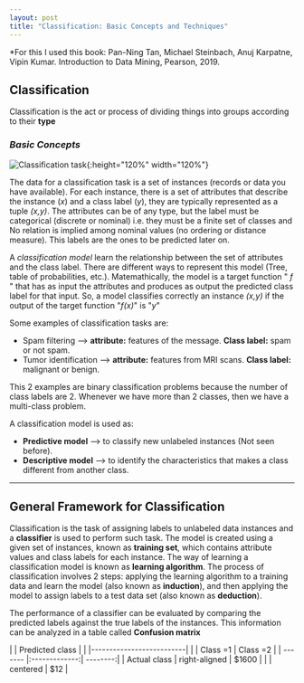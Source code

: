 ```yaml
---
layout: post
title: "Classification: Basic Concepts and Techniques"
---
```

*For this I used this book:
Pan-Ning Tan, Michael Steinbach, Anuj Karpatne, Vipin Kumar. Introduction
to Data Mining, Pearson, 2019.

## Classification

Classification is the act or process of dividing things into groups according to their **type**

### _**Basic Concepts**_

![Classification task]({{site.baseurl}}/images/Classification_task.JPG){:height="120%" width="120%"}

The data for a classification task is a set of instances (records or data you have available).
For each instance, there is a set of attributes that describe the instance (_x_) and a class label (_y_),
they are typically represented as a tuple _(x,y)_.
The attributes can be of any type, but the label must be categorical (discrete or nominal) i.e. they must be a finite set of classes and No relation is implied among nominal values (no ordering or distance measure). This labels are the ones to be predicted later on.

A *classification model* learn the relationship between the set of attributes and the class label. There are different ways to represent this model (Tree, table of probabilities, etc.).
Matemathically, the model is a target function " _f_ " that has as input the attributes and produces as output the predicted class label for that input. So, a model classifies correctly an instance _(x,y)_ if the output of the target function "_f(x)_" is "_y_"

Some examples of classification tasks are:

* Spam filtering --> **attribute:** features of the message. **Class label:** spam or not spam.
* Tumor identification --> **attribute:** features from MRI scans. **Class label:** malignant or benign.

This 2 examples are binary classification problems because the number of class labels are 2. Whenever we have more than 2 classes, then we have a multi-class problem.

A classification model is used as:

* **Predictive model** --> to classify new unlabeled instances (Not seen before).
* **Descriptive model** --> to identify the characteristics that makes a class different from another class.

---

## General Framework for Classification

Classification is the task of assigning labels to unlabeled data instances and a **classifier** is used to perform such task.
The model is created using a given set of instances, known as **training set**, which contains attribute values and class labels for each instance. The way of learning a classification model is known as **learning algorithm**.
The process of classification involves 2 steps: applying the learning algorithm to a training data and learn the model (also known as **induction**), and then applying the model to assign labels to a test data set (also known as **deduction**).

The performance of a classifier can be evaluated by comparing the predicted labels against the true labels of the instances. This information can be analyzed in a table called **Confusion matrix**

|               | Predicted class          |
|               |--------------------------|
|               | Class =1      | Class =2 |
| -------       |:-------------:| --------:|
| Actual class  | right-aligned | $1600    |
|               | centered      |   $12    |
